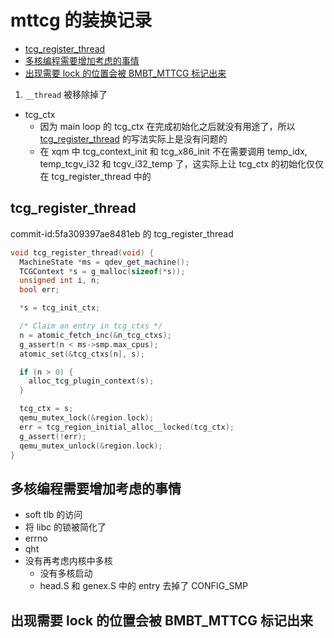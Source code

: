 # mttcg 的装换记录

<!-- vim-markdown-toc GitLab -->

* [tcg_register_thread](#tcg_register_thread)
* [多核编程需要增加考虑的事情](#多核编程需要增加考虑的事情)
* [出现需要 lock 的位置会被 BMBT_MTTCG 标记出来](#出现需要-lock-的位置会被-bmbt_mttcg-标记出来)

<!-- vim-markdown-toc -->

1. `__thread` 被移除掉了
  - tcg_ctx
    - 因为 main loop 的 tcg_ctx 在完成初始化之后就没有用途了，所以 [tcg_register_thread](#tcg_register_thread) 的写法实际上是没有问题的
    - 在 xqm 中 tcg_context_init 和 tcg_x86_init 不在需要调用 temp_idx, temp_tcgv_i32 和 tcgv_i32_temp 了，这实际上让 tcg_ctx 的初始化仅仅在 tcg_register_thread 中的

## tcg_register_thread
commit-id:5fa309397ae8481eb 的 tcg_register_thread
```c
void tcg_register_thread(void) {
  MachineState *ms = qdev_get_machine();
  TCGContext *s = g_malloc(sizeof(*s));
  unsigned int i, n;
  bool err;

  *s = tcg_init_ctx;

  /* Claim an entry in tcg_ctxs */
  n = atomic_fetch_inc(&n_tcg_ctxs);
  g_assert(n < ms->smp.max_cpus);
  atomic_set(&tcg_ctxs[n], s);

  if (n > 0) {
    alloc_tcg_plugin_context(s);
  }

  tcg_ctx = s;
  qemu_mutex_lock(&region.lock);
  err = tcg_region_initial_alloc__locked(tcg_ctx);
  g_assert(!err);
  qemu_mutex_unlock(&region.lock);
}
```

## 多核编程需要增加考虑的事情
- soft tlb 的访问
- 将 libc 的锁被简化了
- errno
- qht
- 没有再考虑内核中多核
  - 没有多核启动
  - head.S 和 genex.S 中的 entry 去掉了 CONFIG_SMP

## 出现需要 lock 的位置会被 BMBT_MTTCG 标记出来
